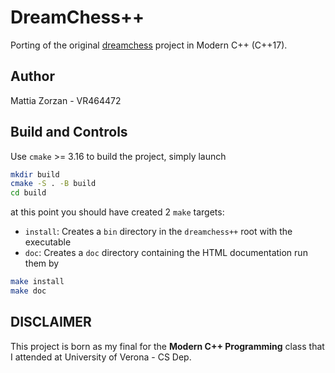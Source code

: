# DreamChess++
Porting of the original [dreamchess](https://github.com/dreamchess/dreamchess) project in Modern C++ (C++17).

## Author
Mattia Zorzan - VR464472

## Build and Controls
Use `cmake` >= 3.16 to build the project, simply launch
```bash
mkdir build
cmake -S . -B build
cd build
```
at this point you should have created 2 `make` targets:
* `install`: Creates a `bin` directory in the `dreamchess++` root with the executable
* `doc`: Creates a `doc` directory containing the HTML documentation
run them by
```bash
make install
make doc
```

## DISCLAIMER
This project is born as my final for the **Modern C++ Programming** class that I attended at University of Verona - CS Dep.
